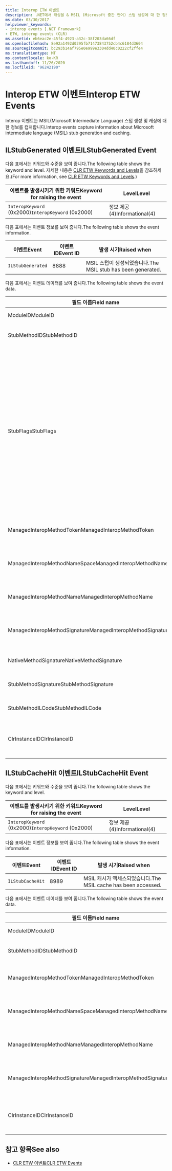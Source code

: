 ```yaml
---
title: Interop ETW 이벤트
description: .NET에서 캐싱을 & MSIL (Microsoft 중간 언어) 스텁 생성에 대 한 정보를 캡처하는 interop ETW (Windows 용 이벤트 추적) 이벤트를 검토 합니다.
ms.date: 03/30/2017
helpviewer_keywords:
- interop events [.NET Framework]
- ETW, interop events (CLR)
ms.assetid: eb6eac2e-45f4-4923-a32c-38f203da66df
ms.openlocfilehash: 8e92a1492d0295fb71473843752cb4c6184d3604
ms.sourcegitcommit: bc293b14af795e0e999e3304dd40c0222cf2ffe4
ms.translationtype: MT
ms.contentlocale: ko-KR
ms.lasthandoff: 11/26/2020
ms.locfileid: "96242190"
---
```

# <a name="interop-etw-events"></a><span data-ttu-id="c09f9-103">Interop ETW 이벤트</span><span class="sxs-lookup"><span data-stu-id="c09f9-103">Interop ETW Events</span></span>

<span data-ttu-id="c09f9-104">Interop 이벤트는 MSIL(Microsoft Intermediate Language) 스텁 생성 및 캐싱에 대한 정보를 캡처합니다.</span><span class="sxs-lookup"><span data-stu-id="c09f9-104">Interop events capture information about Microsoft intermediate language (MSIL) stub generation and caching.</span></span>  

## <a name="ilstubgenerated-event"></a><span data-ttu-id="c09f9-105">ILStubGenerated 이벤트</span><span class="sxs-lookup"><span data-stu-id="c09f9-105">ILStubGenerated Event</span></span>

<span data-ttu-id="c09f9-106">다음 표에서는 키워드와 수준을 보여 줍니다.</span><span class="sxs-lookup"><span data-stu-id="c09f9-106">The following table shows the keyword and level.</span></span> <span data-ttu-id="c09f9-107">자세한 내용은 [CLR ETW Keywords and Levels](clr-etw-keywords-and-levels.md)을 참조하세요.</span><span class="sxs-lookup"><span data-stu-id="c09f9-107">(For more information, see [CLR ETW Keywords and Levels](clr-etw-keywords-and-levels.md).)</span></span>  
  
|<span data-ttu-id="c09f9-108">이벤트를 발생시키기 위한 키워드</span><span class="sxs-lookup"><span data-stu-id="c09f9-108">Keyword for raising the event</span></span>|<span data-ttu-id="c09f9-109">Level</span><span class="sxs-lookup"><span data-stu-id="c09f9-109">Level</span></span>|  
|-----------------------------------|-----------|  
|<span data-ttu-id="c09f9-110">`InteropKeyword` (0x2000)</span><span class="sxs-lookup"><span data-stu-id="c09f9-110">`InteropKeyword` (0x2000)</span></span>|<span data-ttu-id="c09f9-111">정보 제공(4)</span><span class="sxs-lookup"><span data-stu-id="c09f9-111">Informational(4)</span></span>|  
  
 <span data-ttu-id="c09f9-112">다음 표에서는 이벤트 정보를 보여 줍니다.</span><span class="sxs-lookup"><span data-stu-id="c09f9-112">The following table shows the event information.</span></span>  
  
|<span data-ttu-id="c09f9-113">이벤트</span><span class="sxs-lookup"><span data-stu-id="c09f9-113">Event</span></span>|<span data-ttu-id="c09f9-114">이벤트 ID</span><span class="sxs-lookup"><span data-stu-id="c09f9-114">Event ID</span></span>|<span data-ttu-id="c09f9-115">발생 시기</span><span class="sxs-lookup"><span data-stu-id="c09f9-115">Raised when</span></span>|  
|-----------|--------------|-----------------|  
|`ILStubGenerated`|<span data-ttu-id="c09f9-116">88</span><span class="sxs-lookup"><span data-stu-id="c09f9-116">88</span></span>|<span data-ttu-id="c09f9-117">MSIL 스텁이 생성되었습니다.</span><span class="sxs-lookup"><span data-stu-id="c09f9-117">The MSIL stub has been generated.</span></span>|  
  
 <span data-ttu-id="c09f9-118">다음 표에서는 이벤트 데이터를 보여 줍니다.</span><span class="sxs-lookup"><span data-stu-id="c09f9-118">The following table shows the event data.</span></span>  
  
|<span data-ttu-id="c09f9-119">필드 이름</span><span class="sxs-lookup"><span data-stu-id="c09f9-119">Field name</span></span>|<span data-ttu-id="c09f9-120">데이터 형식</span><span class="sxs-lookup"><span data-stu-id="c09f9-120">Data type</span></span>|<span data-ttu-id="c09f9-121">Description</span><span class="sxs-lookup"><span data-stu-id="c09f9-121">Description</span></span>|  
|----------------|---------------|-----------------|  
|<span data-ttu-id="c09f9-122">ModuleID</span><span class="sxs-lookup"><span data-stu-id="c09f9-122">ModuleID</span></span>|<span data-ttu-id="c09f9-123">win:UInt16</span><span class="sxs-lookup"><span data-stu-id="c09f9-123">win:UInt16</span></span>|<span data-ttu-id="c09f9-124">모듈 식별자입니다.</span><span class="sxs-lookup"><span data-stu-id="c09f9-124">The module identifier.</span></span>|  
|<span data-ttu-id="c09f9-125">StubMethodID</span><span class="sxs-lookup"><span data-stu-id="c09f9-125">StubMethodID</span></span>|<span data-ttu-id="c09f9-126">win:UInt64</span><span class="sxs-lookup"><span data-stu-id="c09f9-126">win:UInt64</span></span>|<span data-ttu-id="c09f9-127">스텁 메서드 식별자입니다.</span><span class="sxs-lookup"><span data-stu-id="c09f9-127">The stub method identifier.</span></span>|  
|<span data-ttu-id="c09f9-128">StubFlags</span><span class="sxs-lookup"><span data-stu-id="c09f9-128">StubFlags</span></span>|<span data-ttu-id="c09f9-129">win:UInt64</span><span class="sxs-lookup"><span data-stu-id="c09f9-129">win:UInt64</span></span>|<span data-ttu-id="c09f9-130">스텁에 대한 플래그:</span><span class="sxs-lookup"><span data-stu-id="c09f9-130">The flags for the stub:</span></span><br /><br /> <span data-ttu-id="c09f9-131">0x1 - 역방향 interop</span><span class="sxs-lookup"><span data-stu-id="c09f9-131">0x1 - Reverse interop.</span></span><br /><br /> <span data-ttu-id="c09f9-132">0x2 - COM interop</span><span class="sxs-lookup"><span data-stu-id="c09f9-132">0x2 - COM interop.</span></span><br /><br /> <span data-ttu-id="c09f9-133">0x4 - NGen.exe에서 생성한 스텁</span><span class="sxs-lookup"><span data-stu-id="c09f9-133">0x4 - Stub generated by NGen.exe.</span></span><br /><br /> <span data-ttu-id="c09f9-134">0x8 - 대리자</span><span class="sxs-lookup"><span data-stu-id="c09f9-134">0x8 - Delegate.</span></span><br /><br /> <span data-ttu-id="c09f9-135">0x10-변수 인수입니다.</span><span class="sxs-lookup"><span data-stu-id="c09f9-135">0x10 - Variable argument.</span></span><br /><br /> <span data-ttu-id="c09f9-136">0x20 - 비관리 호출 수신자</span><span class="sxs-lookup"><span data-stu-id="c09f9-136">0x20 - Unmanaged callee.</span></span>|  
|<span data-ttu-id="c09f9-137">ManagedInteropMethodToken</span><span class="sxs-lookup"><span data-stu-id="c09f9-137">ManagedInteropMethodToken</span></span>|<span data-ttu-id="c09f9-138">win:UInt32</span><span class="sxs-lookup"><span data-stu-id="c09f9-138">win:UInt32</span></span>|<span data-ttu-id="c09f9-139">관리되는 interop 메서드의 토큰입니다.</span><span class="sxs-lookup"><span data-stu-id="c09f9-139">The token for the managed interop method.</span></span>|  
|<span data-ttu-id="c09f9-140">ManagedInteropMethodNameSpace</span><span class="sxs-lookup"><span data-stu-id="c09f9-140">ManagedInteropMethodNameSpace</span></span>|<span data-ttu-id="c09f9-141">win:UnicodeString</span><span class="sxs-lookup"><span data-stu-id="c09f9-141">win:UnicodeString</span></span>|<span data-ttu-id="c09f9-142">관리되는 interop 메서드의 네임스페이스입니다.</span><span class="sxs-lookup"><span data-stu-id="c09f9-142">The namespace of the managed interop method.</span></span>|  
|<span data-ttu-id="c09f9-143">ManagedInteropMethodName</span><span class="sxs-lookup"><span data-stu-id="c09f9-143">ManagedInteropMethodName</span></span>|<span data-ttu-id="c09f9-144">win:UnicodeString</span><span class="sxs-lookup"><span data-stu-id="c09f9-144">win:UnicodeString</span></span>|<span data-ttu-id="c09f9-145">관리되는 interop 메서드의 이름입니다.</span><span class="sxs-lookup"><span data-stu-id="c09f9-145">The name of the managed interop method.</span></span>|  
|<span data-ttu-id="c09f9-146">ManagedInteropMethodSignature</span><span class="sxs-lookup"><span data-stu-id="c09f9-146">ManagedInteropMethodSignature</span></span>|<span data-ttu-id="c09f9-147">win:UnicodeString</span><span class="sxs-lookup"><span data-stu-id="c09f9-147">win:UnicodeString</span></span>|<span data-ttu-id="c09f9-148">관리되는 interop 메서드의 서명입니다.</span><span class="sxs-lookup"><span data-stu-id="c09f9-148">The signature of the managed interop method.</span></span>|  
|<span data-ttu-id="c09f9-149">NativeMethodSignature</span><span class="sxs-lookup"><span data-stu-id="c09f9-149">NativeMethodSignature</span></span>|<span data-ttu-id="c09f9-150">win:UnicodeString</span><span class="sxs-lookup"><span data-stu-id="c09f9-150">win:UnicodeString</span></span>|<span data-ttu-id="c09f9-151">네이티브 메서드 서명입니다.</span><span class="sxs-lookup"><span data-stu-id="c09f9-151">The native method signature.</span></span>|  
|<span data-ttu-id="c09f9-152">StubMethodSignature</span><span class="sxs-lookup"><span data-stu-id="c09f9-152">StubMethodSignature</span></span>|<span data-ttu-id="c09f9-153">win:UnicodeString</span><span class="sxs-lookup"><span data-stu-id="c09f9-153">win:UnicodeString</span></span>|<span data-ttu-id="c09f9-154">스텁 메서드 서명입니다.</span><span class="sxs-lookup"><span data-stu-id="c09f9-154">The stub method signature.</span></span>|  
|<span data-ttu-id="c09f9-155">StubMethodILCode</span><span class="sxs-lookup"><span data-stu-id="c09f9-155">StubMethodILCode</span></span>|<span data-ttu-id="c09f9-156">win:UnicodeString</span><span class="sxs-lookup"><span data-stu-id="c09f9-156">win:UnicodeString</span></span>|<span data-ttu-id="c09f9-157">스텁 메서드의 MSIL 코드입니다.</span><span class="sxs-lookup"><span data-stu-id="c09f9-157">The MSIL code for the stub method.</span></span>|  
|<span data-ttu-id="c09f9-158">ClrInstanceID</span><span class="sxs-lookup"><span data-stu-id="c09f9-158">ClrInstanceID</span></span>|<span data-ttu-id="c09f9-159">win:UInt16</span><span class="sxs-lookup"><span data-stu-id="c09f9-159">win:UInt16</span></span>|<span data-ttu-id="c09f9-160">CLR 또는 CoreCLR 인스턴스에 대한 고유 ID입니다.</span><span class="sxs-lookup"><span data-stu-id="c09f9-160">Unique ID for the instance of CLR or CoreCLR.</span></span>|  
  
## <a name="ilstubcachehit-event"></a><span data-ttu-id="c09f9-161">ILStubCacheHit 이벤트</span><span class="sxs-lookup"><span data-stu-id="c09f9-161">ILStubCacheHit Event</span></span>  

<span data-ttu-id="c09f9-162">다음 표에서는 키워드와 수준을 보여 줍니다.</span><span class="sxs-lookup"><span data-stu-id="c09f9-162">The following table shows the keyword and level.</span></span>  
  
|<span data-ttu-id="c09f9-163">이벤트를 발생시키기 위한 키워드</span><span class="sxs-lookup"><span data-stu-id="c09f9-163">Keyword for raising the event</span></span>|<span data-ttu-id="c09f9-164">Level</span><span class="sxs-lookup"><span data-stu-id="c09f9-164">Level</span></span>|  
|-----------------------------------|-----------|  
|<span data-ttu-id="c09f9-165">`InteropKeyword` (0x2000)</span><span class="sxs-lookup"><span data-stu-id="c09f9-165">`InteropKeyword` (0x2000)</span></span>|<span data-ttu-id="c09f9-166">정보 제공(4)</span><span class="sxs-lookup"><span data-stu-id="c09f9-166">Informational(4)</span></span>|  
  
 <span data-ttu-id="c09f9-167">다음 표에서는 이벤트 정보를 보여 줍니다.</span><span class="sxs-lookup"><span data-stu-id="c09f9-167">The following table shows the event information.</span></span>  
  
|<span data-ttu-id="c09f9-168">이벤트</span><span class="sxs-lookup"><span data-stu-id="c09f9-168">Event</span></span>|<span data-ttu-id="c09f9-169">이벤트 ID</span><span class="sxs-lookup"><span data-stu-id="c09f9-169">Event ID</span></span>|<span data-ttu-id="c09f9-170">발생 시기</span><span class="sxs-lookup"><span data-stu-id="c09f9-170">Raised when</span></span>|  
|-----------|--------------|-----------------|  
|`ILStubCacheHit`|<span data-ttu-id="c09f9-171">89</span><span class="sxs-lookup"><span data-stu-id="c09f9-171">89</span></span>|<span data-ttu-id="c09f9-172">MSIL 캐시가 액세스되었습니다.</span><span class="sxs-lookup"><span data-stu-id="c09f9-172">The MSIL cache has been accessed.</span></span>|  
  
 <span data-ttu-id="c09f9-173">다음 표에서는 이벤트 데이터를 보여 줍니다.</span><span class="sxs-lookup"><span data-stu-id="c09f9-173">The following table shows the event data.</span></span>  
  
|<span data-ttu-id="c09f9-174">필드 이름</span><span class="sxs-lookup"><span data-stu-id="c09f9-174">Field name</span></span>|<span data-ttu-id="c09f9-175">데이터 형식</span><span class="sxs-lookup"><span data-stu-id="c09f9-175">Data type</span></span>|<span data-ttu-id="c09f9-176">Description</span><span class="sxs-lookup"><span data-stu-id="c09f9-176">Description</span></span>|  
|----------------|---------------|-----------------|  
|<span data-ttu-id="c09f9-177">ModuleID</span><span class="sxs-lookup"><span data-stu-id="c09f9-177">ModuleID</span></span>|<span data-ttu-id="c09f9-178">win:UInt16</span><span class="sxs-lookup"><span data-stu-id="c09f9-178">win:UInt16</span></span>|<span data-ttu-id="c09f9-179">모듈 식별자입니다.</span><span class="sxs-lookup"><span data-stu-id="c09f9-179">The module identifier.</span></span>|  
|<span data-ttu-id="c09f9-180">StubMethodID</span><span class="sxs-lookup"><span data-stu-id="c09f9-180">StubMethodID</span></span>|<span data-ttu-id="c09f9-181">win:UInt64</span><span class="sxs-lookup"><span data-stu-id="c09f9-181">win:UInt64</span></span>|<span data-ttu-id="c09f9-182">스텁 메서드 식별자입니다.</span><span class="sxs-lookup"><span data-stu-id="c09f9-182">The stub method identifier.</span></span>|  
|<span data-ttu-id="c09f9-183">ManagedInteropMethodToken</span><span class="sxs-lookup"><span data-stu-id="c09f9-183">ManagedInteropMethodToken</span></span>|<span data-ttu-id="c09f9-184">win:UInt32</span><span class="sxs-lookup"><span data-stu-id="c09f9-184">win:UInt32</span></span>|<span data-ttu-id="c09f9-185">관리되는 interop 메서드의 토큰입니다.</span><span class="sxs-lookup"><span data-stu-id="c09f9-185">The token for the managed interop method.</span></span>|  
|<span data-ttu-id="c09f9-186">ManagedInteropMethodNameSpace</span><span class="sxs-lookup"><span data-stu-id="c09f9-186">ManagedInteropMethodNameSpace</span></span>|<span data-ttu-id="c09f9-187">win:UnicodeString</span><span class="sxs-lookup"><span data-stu-id="c09f9-187">win:UnicodeString</span></span>|<span data-ttu-id="c09f9-188">관리되는 interop 메서드의 네임스페이스입니다.</span><span class="sxs-lookup"><span data-stu-id="c09f9-188">The namespace of the managed interop method.</span></span>|  
|<span data-ttu-id="c09f9-189">ManagedInteropMethodName</span><span class="sxs-lookup"><span data-stu-id="c09f9-189">ManagedInteropMethodName</span></span>|<span data-ttu-id="c09f9-190">win:UnicodeString</span><span class="sxs-lookup"><span data-stu-id="c09f9-190">win:UnicodeString</span></span>|<span data-ttu-id="c09f9-191">관리되는 interop 메서드의 이름입니다.</span><span class="sxs-lookup"><span data-stu-id="c09f9-191">The name of the managed interop method.</span></span>|  
|<span data-ttu-id="c09f9-192">ManagedInteropMethodSignature</span><span class="sxs-lookup"><span data-stu-id="c09f9-192">ManagedInteropMethodSignature</span></span>|<span data-ttu-id="c09f9-193">win:UnicodeString</span><span class="sxs-lookup"><span data-stu-id="c09f9-193">win:UnicodeString</span></span>|<span data-ttu-id="c09f9-194">관리되는 interop 메서드의 서명입니다.</span><span class="sxs-lookup"><span data-stu-id="c09f9-194">The signature of the managed interop method.</span></span>|  
|<span data-ttu-id="c09f9-195">ClrInstanceID</span><span class="sxs-lookup"><span data-stu-id="c09f9-195">ClrInstanceID</span></span>|<span data-ttu-id="c09f9-196">win:UInt16</span><span class="sxs-lookup"><span data-stu-id="c09f9-196">win:UInt16</span></span>|<span data-ttu-id="c09f9-197">CLR 또는 CoreCLR 인스턴스에 대한 고유 ID입니다.</span><span class="sxs-lookup"><span data-stu-id="c09f9-197">Unique ID for the instance of CLR or CoreCLR.</span></span>|  
  
## <a name="see-also"></a><span data-ttu-id="c09f9-198">참고 항목</span><span class="sxs-lookup"><span data-stu-id="c09f9-198">See also</span></span>

- [<span data-ttu-id="c09f9-199">CLR ETW 이벤트</span><span class="sxs-lookup"><span data-stu-id="c09f9-199">CLR ETW Events</span></span>](clr-etw-events.md)
